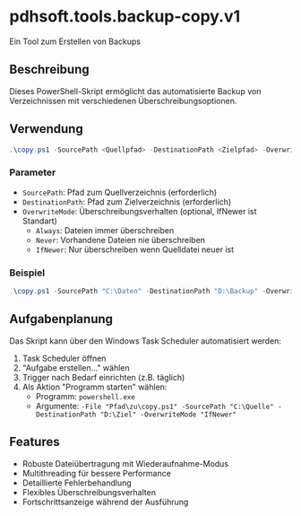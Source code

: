 # pdhsoft.tools.backup-copy.v1

Ein Tool zum Erstellen von Backups

## Beschreibung

Dieses PowerShell-Skript ermöglicht das automatisierte Backup von Verzeichnissen mit verschiedenen Überschreibungsoptionen.

## Verwendung

```powershell
.\copy.ps1 -SourcePath <Quellpfad> -DestinationPath <Zielpfad> -OverwriteMode <Always|Never|IfNewer>
```

### Parameter

- `SourcePath`: Pfad zum Quellverzeichnis (erforderlich)
- `DestinationPath`: Pfad zum Zielverzeichnis (erforderlich)
- `OverwriteMode`: Überschreibungsverhalten (optional, IfNewer ist Standart)
  - `Always`: Dateien immer überschreiben
  - `Never`: Vorhandene Dateien nie überschreiben
  - `IfNewer`: Nur überschreiben wenn Quelldatei neuer ist

### Beispiel

```powershell
.\copy.ps1 -SourcePath "C:\Daten" -DestinationPath "D:\Backup" -OverwriteMode "IfNewer"
```

## Aufgabenplanung

Das Skript kann über den Windows Task Scheduler automatisiert werden:

1. Task Scheduler öffnen
2. "Aufgabe erstellen..." wählen
3. Trigger nach Bedarf einrichten (z.B. täglich)
4. Als Aktion "Programm starten" wählen:
   - Programm: `powershell.exe`
   - Argumente: `-File "Pfad\zu\copy.ps1" -SourcePath "C:\Quelle" -DestinationPath "D:\Ziel" -OverwriteMode "IfNewer"`

## Features

- Robuste Dateiübertragung mit Wiederaufnahme-Modus
- Multithreading für bessere Performance
- Detaillierte Fehlerbehandlung
- Flexibles Überschreibungsverhalten
- Fortschrittsanzeige während der Ausführung
